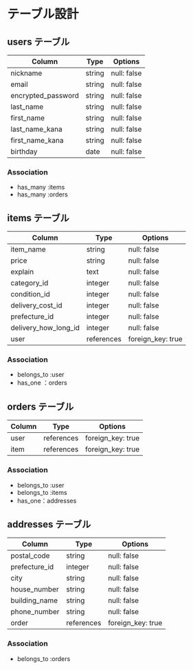 # テーブル設計

## users テーブル
| Column             | Type   | Options     |
| ------------------ | ------ | ----------- |
| nickname           | string | null: false |
| email              | string | null: false |
| encrypted_password | string | null: false |
| last_name          | string | null: false |
| first_name         | string | null: false |
| last_name_kana     | string | null: false |
| first_name_kana    | string | null: false |
| birthday           | date   | null: false |


### Association
- has_many :items
- has_many :orders

## items テーブル
| Column               | Type       | Options           |
| -------------------- | ---------- | ------------------|
| item_name            | string     | null: false       |
| price                | string     | null: false       |
| explain              | text       | null: false       |
| category_id          | integer    | null: false       |
| condition_id         | integer    | null: false       |
| delivery_cost_id     | integer    | null: false       |
| prefecture_id        | integer    | null: false       |
| delivery_how_long_id | integer    | null: false       |
| user                 | references | foreign_key: true |

### Association
- belongs_to :user
- has_one ：orders

## orders テーブル
| Column  | Type       | Options           |
| ------- | ---------- | ------------------|    
| user    | references | foreign_key: true |
| item    | references | foreign_key: true |

### Association
- belongs_to :user
- belongs_to :items
- has_one：addresses

## addresses テーブル
| Column        | Type       | Options           |
| ------------- | ---------- | ----------------- |
| postal_code   | string     | null: false       |
| prefecture_id | integer    | null: false       |
| city          | string     | null: false       | 
| house_number  | string     | null: false       |
| building_name | string     | null: false       |
| phone_number  | string     | null: false       |
| order         | references | foreign_key: true |

### Association
- belongs_to :orders